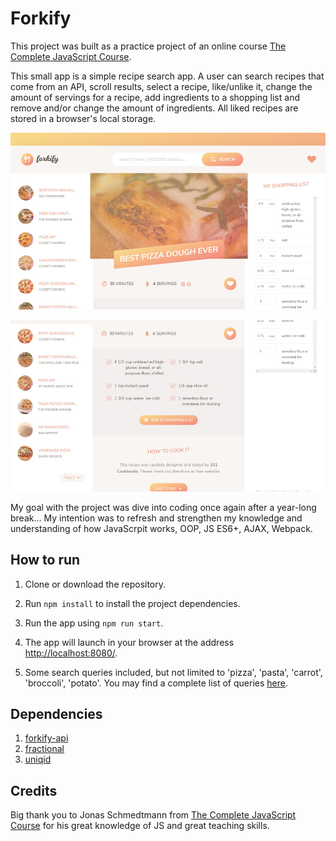# Forkify

This project was built as a practice project of an online course [The Complete JavaScript Course](https://www.udemy.com/course/the-complete-javascript-course/).

This small app is a simple recipe search app. A user can search recipes that come from an API, scroll results, select a recipe, like/unlike it, change the amount of servings for a recipe, add ingredients to a shopping list and remove and/or change the amount of ingredients. All liked recipes are stored in a browser's local storage.

![Forkify](dist/img/forkify.JPG)

![Forkify](dist/img/forkify-bottom.JPG)

My goal with the project was dive into coding once again after a year-long break... My intention was to refresh and strengthen my knowledge and understanding of how JavaScrpit works, OOP, JS ES6+, AJAX, Webpack.

## How to run

1. Clone or download the repository.

2. Run `npm install` to install the project dependencies.

3. Run the app using `npm run start`.

4. The app will launch in your browser at the address [http://localhost:8080/](http://localhost:8080/).

5. Some search queries included, but not limited to 'pizza', 'pasta', 'carrot', 'broccoli', 'potato'. You may find a complete list of queries [here](http://forkify-api.herokuapp.com/phrases.html).

## Dependencies

1. [forkify-api](http://forkify-api.herokuapp.com/)
2. [fractional](https://github.com/ekg/fraction.js/)
3. [uniqid](https://github.com/adamhalasz/uniqid)

## Credits

Big thank you to Jonas Schmedtmann from [The Complete JavaScript Course](https://www.udemy.com/course/the-complete-javascript-course/) for his great knowledge of JS and great teaching skills.
